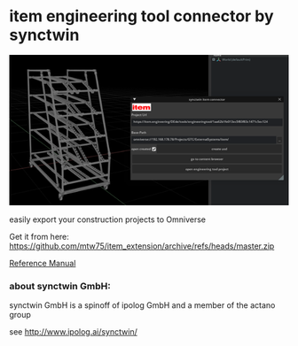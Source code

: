 # item engineering tool connector by synctwin

![preview](exts/synctwin.item.connector/data/extension.png)

easily export your construction projects to Omniverse 

Get it from here: https://github.com/mtw75/item_extension/archive/refs/heads/master.zip

[Reference Manual](exts/synctwin.item.connector/docs/README.md)

### about synctwin GmbH:
synctwin GmbH is a spinoff of ipolog GmbH and a member of the actano group

see http://www.ipolog.ai/synctwin/


 